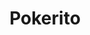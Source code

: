 ---
layout: place
title: Pokerito
permalink: /california/visalia/pokerito.html
stateAbbr: CA
stateName: California
cityName: Visalia
seo:
  type: restaurant
  links: null
place_id: ChIJcwSGWiUvlYARhISVqVDwwKc
photos:
  - name: >-
      places/ChIJcwSGWiUvlYARhISVqVDwwKc/photos/AeeoHcKgADa9m7SS8RfcWtMclJKTIK_UmdfvXwnItCO_RaSMNxmqm5vzzfnJ3zsRfsnolpqAdXLBKUXAMnHmzdPIfm203Gufl6DNlcd1RcNij0hLDcnYuR-zc_VFHV5oejQdshm8fG7a7xqniCz_XHUAXb_2g83nf9N2uiEGRnZbVkWn8sr5y1Y-MM6vhcSdjZ2roHMjWvEPozghzjQUl9ZHFRzgHakiGAXXPp9HdEQhhgIRXyXMhUJy-EF_ZLjAaMlukfqWFegAEGijmpyxROalk2VYPphjmm_U-mOuiPyd4yning
    widthPx: 1936
    heightPx: 1288
    authorAttributions:
      - displayName: Pokerito
        uri: https://maps.google.com/maps/contrib/116808526743844046364
        photoUri: >-
          https://lh3.googleusercontent.com/a-/ALV-UjWxVejkK-Viok6YMzKMsSjRYQcaiXmRuVptV5zI6T7peqiWXbc=s100-p-k-no-mo
    flagContentUri: >-
      https://www.google.com/local/imagery/report/?cb_client=maps_api_places.places_api&image_key=!1e10!2sAF1QipPeNNvVzu6jKWnK47375ezK2aiEF23sUvfxhybO&hl=en-US
    googleMapsUri: >-
      https://www.google.com/maps/place//data=!3m4!1e2!3m2!1sAF1QipPeNNvVzu6jKWnK47375ezK2aiEF23sUvfxhybO!2e10!4m2!3m1!1s0x80952f255a860473:0xa7c0f050a9958484
  - name: >-
      places/ChIJcwSGWiUvlYARhISVqVDwwKc/photos/AeeoHcIIb4tiOHgC39mfHaJXweJ3E3pouH0Bd8WCbbsRMEM1crs6z-SpjpoJuOmQMy3bj2jAEHLFNaKoO3fdYIAiPxRmgPueR1Ppv4wsCEUVyKXmXSWsaGOgWbHj9yu7wu3e8VbrbndukckZ4RrUBuIioii0Icel9EOz-fv1uZFp4rhgUfQymDliLkrcsu3USRffHWrB0awfKLpqKHDyKDiVvxHPL0NqEPAxHpk3-r46MXh5HT0nGs4DZ2LiRdh3KWCD_XQxIWUDdAGPXhrTLc7Di_3aaQbn2d__k70BxIhqtxRxDQ
    widthPx: 1280
    heightPx: 720
    authorAttributions:
      - displayName: Pokerito
        uri: https://maps.google.com/maps/contrib/116808526743844046364
        photoUri: >-
          https://lh3.googleusercontent.com/a-/ALV-UjWxVejkK-Viok6YMzKMsSjRYQcaiXmRuVptV5zI6T7peqiWXbc=s100-p-k-no-mo
    flagContentUri: >-
      https://www.google.com/local/imagery/report/?cb_client=maps_api_places.places_api&image_key=!1e10!2sAF1QipORldyoMipRCxEZmnD68FIL8sS08pCs-vKKQf2h&hl=en-US
    googleMapsUri: >-
      https://www.google.com/maps/place//data=!3m4!1e2!3m2!1sAF1QipORldyoMipRCxEZmnD68FIL8sS08pCs-vKKQf2h!2e10!4m2!3m1!1s0x80952f255a860473:0xa7c0f050a9958484
  - name: >-
      places/ChIJcwSGWiUvlYARhISVqVDwwKc/photos/AeeoHcIrymGq4kPVjIW5_VNDVIk2GkNYbc71-t_hPakkSqeAN8UqHm8QPP0hx5XRgRM2u1wjhX0nt7q1-fGiWLCulsIy-rCHvlOpvF2bWq4Z153SV8Hnl6d63VR3FmuuUPrshRN1FqJfhTja7jQ-SitnwLb4k_gPz7b7E_CRRXFkZMIAWuQn8mQNBXuv3OBJefj0rYtNrU0DzekvaMtB_7mFOIICUv_4kOedMNOd1kTqJ2AFK3R7JvHfygEGiVioGAZwqN1ja_NY3UUrAFbvCFop5MLVgY7GSuZiUhfi4O-lYi5uCmLzDJlyq46Azd1qOEsaZIohkrHZp4jlEcegqIZxVdNSf9o-MvlifjsFUBIG7CNtu4g-TIIlIck2m6QtFnsHi-HMbzzn8NLeWfN1Yi2KunqXTj8Jwthr_OSFIDBjrrNNIw
    widthPx: 4032
    heightPx: 3024
    authorAttributions:
      - displayName: Penguin 22
        uri: https://maps.google.com/maps/contrib/107823826066648662527
        photoUri: >-
          https://lh3.googleusercontent.com/a-/ALV-UjUlnXJLRmzqz5_1XebuSYaMdiE-6ko90cVMNib6jCHxSiCc1uj93Q=s100-p-k-no-mo
    flagContentUri: >-
      https://www.google.com/local/imagery/report/?cb_client=maps_api_places.places_api&image_key=!1e10!2sCIHM0ogKEICAgICEjMeyEg&hl=en-US
    googleMapsUri: >-
      https://www.google.com/maps/place//data=!3m4!1e2!3m2!1sCIHM0ogKEICAgICEjMeyEg!2e10!4m2!3m1!1s0x80952f255a860473:0xa7c0f050a9958484
  - name: >-
      places/ChIJcwSGWiUvlYARhISVqVDwwKc/photos/AeeoHcItmI8FBjEjiD8AiXzEGQjILcfPcQDr8bAD4h6OEVfeEOHSUU9tnHJZYF2z0rDCQIxe7aBhtEhuQJDsfDOMdcnwU12cWRRnd8lTLNRypdMmtpYNYybNXicLIOzB-4Prad-tHh6EXCPWE0SQKL5yGqmUZQtj3T48YennkYW9GOOHxAGFuJc9S_xRV_8ZYdiniscq6lD_yw1l2Iqc_YPwCtZhTwZ-RmXd2lFfx_Yr1rKXbk_WG0pKN7AB_el-mW0uAEJjv7XaYJ6s0OFFS9eaC0QjyirU-CKXouZJUUeKSJIrVA
    widthPx: 1261
    heightPx: 1895
    authorAttributions:
      - displayName: Pokerito
        uri: https://maps.google.com/maps/contrib/116808526743844046364
        photoUri: >-
          https://lh3.googleusercontent.com/a-/ALV-UjWxVejkK-Viok6YMzKMsSjRYQcaiXmRuVptV5zI6T7peqiWXbc=s100-p-k-no-mo
    flagContentUri: >-
      https://www.google.com/local/imagery/report/?cb_client=maps_api_places.places_api&image_key=!1e10!2sAF1QipNucm9bqOH3R2jtX6IsfI_jjM9OZuj572Dj8Tlb&hl=en-US
    googleMapsUri: >-
      https://www.google.com/maps/place//data=!3m4!1e2!3m2!1sAF1QipNucm9bqOH3R2jtX6IsfI_jjM9OZuj572Dj8Tlb!2e10!4m2!3m1!1s0x80952f255a860473:0xa7c0f050a9958484
  - name: >-
      places/ChIJcwSGWiUvlYARhISVqVDwwKc/photos/AeeoHcKw3hWqXo4DkCbapfINuQGCYuFSPbdtwkIE3xT727zv4couw2MrBHicvO_ErQ8C0pdCsoLs4TvRobicqTchhkB67v3MUe9odWIjoio1M7lf8CdfBKrpFCVi4ybi_7vJJ3ULJwYhZsXKrqTgpicON81rX3VVmn0NIuhxGOv2PjCDJtfG1xcqHaiRZoPNgQdUu7lix14JSpDHIPEhYuYngKClopvJMIGJP2u4zSJ9ZWIagibfbgspdV92SnCKUQouF9BnaCCSvtMrqdfQbvmo8j_gmcTvtVw0d6ZLsDykCTPuZNRTmIWz2HJrz6iPbRKTcILyk_S6E61bvDLVTvxMpGTG01zn-UeUb_lAhfpbaUmDMibXmHTpUITGzZUV-7FS0gOBUGftruqw8i-WeXJ4K-HjkIHhm-dLlDlFRS_HPjwFMow
    widthPx: 4000
    heightPx: 3000
    authorAttributions:
      - displayName: Cyrus Montes De Oca
        uri: https://maps.google.com/maps/contrib/113646373007990415881
        photoUri: >-
          https://lh3.googleusercontent.com/a-/ALV-UjWkVJv022klneaRDbvZ9YUcuclPOk9MGSgUG-ZcYgOMl5T3NRQ=s100-p-k-no-mo
    flagContentUri: >-
      https://www.google.com/local/imagery/report/?cb_client=maps_api_places.places_api&image_key=!1e10!2sCIHM0ogKEICAgIDJ34iesAE&hl=en-US
    googleMapsUri: >-
      https://www.google.com/maps/place//data=!3m4!1e2!3m2!1sCIHM0ogKEICAgIDJ34iesAE!2e10!4m2!3m1!1s0x80952f255a860473:0xa7c0f050a9958484
  - name: >-
      places/ChIJcwSGWiUvlYARhISVqVDwwKc/photos/AeeoHcK9kC43lYEU_rhLXKALzXSKWDyC5ks--TrMigCP5wgyShHz74R3WVK2W6pXvIjMXCh93HvXykQDhpVbqUdlNf1KUBDkOMCy9rof7JOikGmsa5R9O47BhKtiD2c0y0yNglMXGBNT7_t0QdRH1ONNXnF7hkiZdj1k1LR2we2hyceCUDqpVVqFkT_jm2fxyakrPQ4UxJilVxMFdJIf7ln1PzdSrGDzwHjN2NYLcOrRBT7P4ABEQrVT1Gss8_vXvQS6JUx_FNmAas0jhX1_m8r_C0ka5MBzV_rMPUrKGpclQQ_RNw
    widthPx: 1889
    heightPx: 1257
    authorAttributions:
      - displayName: Pokerito
        uri: https://maps.google.com/maps/contrib/116808526743844046364
        photoUri: >-
          https://lh3.googleusercontent.com/a-/ALV-UjWxVejkK-Viok6YMzKMsSjRYQcaiXmRuVptV5zI6T7peqiWXbc=s100-p-k-no-mo
    flagContentUri: >-
      https://www.google.com/local/imagery/report/?cb_client=maps_api_places.places_api&image_key=!1e10!2sAF1QipMHaQCJqzDtBx5MWzw93pzy3v6M3DMJ710pqNzF&hl=en-US
    googleMapsUri: >-
      https://www.google.com/maps/place//data=!3m4!1e2!3m2!1sAF1QipMHaQCJqzDtBx5MWzw93pzy3v6M3DMJ710pqNzF!2e10!4m2!3m1!1s0x80952f255a860473:0xa7c0f050a9958484
  - name: >-
      places/ChIJcwSGWiUvlYARhISVqVDwwKc/photos/AeeoHcKaesjCeofpzgOvkoKmV9heUI1pmkym_sHWzezzHt57Qo4o3qQ7IcBJyunYcezyIUSZ7WR6FbdtOa-EO9ihPeXHVByO_5EA_yxcXxArxPVuLubN2OpVhJif-exPk6Ku3u090XBUS9I9B5lt_lnVQYdjoeMOU7WdxE_frCAulv212O50oMBFaYtnZYhUIZBCF3u_kgAPlc6mDsUNVxgBzm8sZZ46Y0274SWG1HK3NLYgEFpVx_ID2uDNHiaCKuEZEcgc-62V8p5fz3ek_QHJu2LpNGWRFqU3Eh57z0jfsP5c0Q
    widthPx: 1889
    heightPx: 1257
    authorAttributions:
      - displayName: Pokerito
        uri: https://maps.google.com/maps/contrib/116808526743844046364
        photoUri: >-
          https://lh3.googleusercontent.com/a-/ALV-UjWxVejkK-Viok6YMzKMsSjRYQcaiXmRuVptV5zI6T7peqiWXbc=s100-p-k-no-mo
    flagContentUri: >-
      https://www.google.com/local/imagery/report/?cb_client=maps_api_places.places_api&image_key=!1e10!2sAF1QipPL8dwppj7zyJWthtxB_0hC6UhC2dYTxb8QkWtQ&hl=en-US
    googleMapsUri: >-
      https://www.google.com/maps/place//data=!3m4!1e2!3m2!1sAF1QipPL8dwppj7zyJWthtxB_0hC6UhC2dYTxb8QkWtQ!2e10!4m2!3m1!1s0x80952f255a860473:0xa7c0f050a9958484
  - name: >-
      places/ChIJcwSGWiUvlYARhISVqVDwwKc/photos/AeeoHcLbphyLknjnAxunZ08zg4cz8Uk7qxv_uhi9f_oSHwGecCqkiXxXotyy-dP2C8cNCwgV5uL5guEFULK6KN4ZyxFG8aZP6mnMUUJIULOHsHjuSMskQ1yEe9R28s-oUPosV90bTW1wx_yGpR758BCeMoOtJyBTYe3wjmQQdTBV1MjKzaCzhXvqtZNNn6U1mrFTqIciZ50gehi-6-rjAnmmwHA3Uh_Gczc3jG0yNKix5YF39aOIH3hiH4K1Q6VYnTlxoB9TKzYXVPMbRmyadgPbGegq2uLeaqryPfrLnAoYBHvDAw
    widthPx: 1000
    heightPx: 667
    authorAttributions:
      - displayName: Pokerito
        uri: https://maps.google.com/maps/contrib/116808526743844046364
        photoUri: >-
          https://lh3.googleusercontent.com/a-/ALV-UjWxVejkK-Viok6YMzKMsSjRYQcaiXmRuVptV5zI6T7peqiWXbc=s100-p-k-no-mo
    flagContentUri: >-
      https://www.google.com/local/imagery/report/?cb_client=maps_api_places.places_api&image_key=!1e10!2sAF1QipNSfOjSsTqei8JQRAkWIwKhXs6tXdzDH4pG1xAX&hl=en-US
    googleMapsUri: >-
      https://www.google.com/maps/place//data=!3m4!1e2!3m2!1sAF1QipNSfOjSsTqei8JQRAkWIwKhXs6tXdzDH4pG1xAX!2e10!4m2!3m1!1s0x80952f255a860473:0xa7c0f050a9958484
  - name: >-
      places/ChIJcwSGWiUvlYARhISVqVDwwKc/photos/AeeoHcI66BYxjYbBamwXYvoNoPyPeVvR_XfV5OwQ6l-MlgZLMORxUHcl3udgpYbw-8w1G-gdCHZE7GKq3pPuNlOhQi34EKIVt60PzYsLvyjV8t4pYLoRGt1qcEAlMJbg1jTQJG7-ont0n9JC4EoKywDrG7hRswjkUwrBVhGDTAmh1MRSCdpe18WNwkw4FnrL-aK1Xcm5YP90XnTrfmX0PUbXhi7ZzJKrVgsPHa03MQBOipQpAtgKor1AlMg6jgsuJ9it9nJYkCLweyXoP0C6RDxOUiQpgdh1A77w7FQ2Wa4XTi0HfA
    widthPx: 667
    heightPx: 1000
    authorAttributions:
      - displayName: Pokerito
        uri: https://maps.google.com/maps/contrib/116808526743844046364
        photoUri: >-
          https://lh3.googleusercontent.com/a-/ALV-UjWxVejkK-Viok6YMzKMsSjRYQcaiXmRuVptV5zI6T7peqiWXbc=s100-p-k-no-mo
    flagContentUri: >-
      https://www.google.com/local/imagery/report/?cb_client=maps_api_places.places_api&image_key=!1e10!2sAF1QipM0JIyhdFmvP2Wvus4qTtolMfHLnPY-MQtbjbIl&hl=en-US
    googleMapsUri: >-
      https://www.google.com/maps/place//data=!3m4!1e2!3m2!1sAF1QipM0JIyhdFmvP2Wvus4qTtolMfHLnPY-MQtbjbIl!2e10!4m2!3m1!1s0x80952f255a860473:0xa7c0f050a9958484
  - name: >-
      places/ChIJcwSGWiUvlYARhISVqVDwwKc/photos/AeeoHcIROxKQMChDIG32Iq3JPKMiPYt4BXWmpCTBIkMl6STbU8TK9icJArA5QquahfZ_O-CwywfrjF_16fwck8aoOhUeYYVtWIL1Fm355QtCQHoIlUHOzUOjrmQDKnNh4ub-GVLBJTmpQTuPYX1km-roirmT-JvIYpmhZPfY5LYkUe1zooTB1Up3uLE7P3cP4mOM6YxJ6h_pomRtOV5bptboNctiUiy4jmQR-xZDe1kKRC4I3abPLQqVFpUgkosVdvmtuHr8qKtpORsVD7kiDiPy0wfQQko967o0BIrCX99vG3NexDrquOOyiYzztK1Ofvn08TKrvHtOXdW7hdHLyO4w7EbglrwV_kN1nFCZOAUPagkv4C1pWopd1xXjmSF4ql3_pzbMhk6hj1KG_B2eDUybrC23Tpy3dFV0IvzfWdJ7SF-9Yw
    widthPx: 3024
    heightPx: 4032
    authorAttributions:
      - displayName: Juno L
        uri: https://maps.google.com/maps/contrib/116296436064556835950
        photoUri: >-
          https://lh3.googleusercontent.com/a-/ALV-UjWOX_-8U_NghCz_k1jJdhuvZpXJVa2NlU-HZT6d4w6vn63YVM5qTw=s100-p-k-no-mo
    flagContentUri: >-
      https://www.google.com/local/imagery/report/?cb_client=maps_api_places.places_api&image_key=!1e10!2sCIHM0ogKEICAgIDcktXGLg&hl=en-US
    googleMapsUri: >-
      https://www.google.com/maps/place//data=!3m4!1e2!3m2!1sCIHM0ogKEICAgIDcktXGLg!2e10!4m2!3m1!1s0x80952f255a860473:0xa7c0f050a9958484
address: 3250 S Mooney Blvd, Visalia, CA 93277, USA
street: 3250 S Mooney Blvd
city: Visalia
state: CA
zip: '93277'
country: USA
neighborhood: null
latitude: '36.302159'
longitude: '-119.312354'
accessibility_options:
  wheelchairAccessibleParking: true
  wheelchairAccessibleEntrance: true
  wheelchairAccessibleRestroom: true
  wheelchairAccessibleSeating: true
business_status: OPERATIONAL
name: Pokerito
google_maps_links:
  directionsUri: >-
    https://www.google.com/maps/dir//''/data=!4m7!4m6!1m1!4e2!1m2!1m1!1s0x80952f255a860473:0xa7c0f050a9958484!3e0
  placeUri: https://maps.google.com/?cid=12087925629095609476
  writeAReviewUri: >-
    https://www.google.com/maps/place//data=!4m3!3m2!1s0x80952f255a860473:0xa7c0f050a9958484!12e1
  reviewsUri: >-
    https://www.google.com/maps/place//data=!4m4!3m3!1s0x80952f255a860473:0xa7c0f050a9958484!9m1!1b1
  photosUri: >-
    https://www.google.com/maps/place//data=!4m3!3m2!1s0x80952f255a860473:0xa7c0f050a9958484!10e5
primary_type: Asian Restaurant
opening_hours:
  regular: null
  current: null
secondary_opening_hours:
  regular:
    weekdayDescriptions: null
    type: null
  current:
    weekdayDescriptions: null
    type: null
phone: (559) 571-4644
price_level: PRICE_LEVEL_INEXPENSIVE
price_range: $10 &ndash; $20
rating: '4.3'
rating_count: 0
website: null
description: >-
  Discover Pokerito in Visalia, CA$$$Pokerito in Visalia, CA, stands out as a
  casual Asian restaurant offering a fresh take on Japanese-inspired dishes that
  appeal to sushi lovers nearby. With its trendy vibe and focus on flavorful
  poke bowls and udon noodles, this spot delivers a satisfying mix of quality
  ingredients and customizable options for a relaxed dining experience. The menu
  highlights affordable Japanese fare that's perfect for those seeking top-rated
  sushi restaurants in the area, making it an easy choice for a quick and
  enjoyable meal. Accessibility features like wheelchair-friendly entrances and
  parking add to its appeal, ensuring everyone can enjoy the welcoming
  atmosphere without hassle.
generative_summary: >-
  Discover Pokerito in Visalia, CA$$$Pokerito in Visalia, CA, stands out as a
  casual Asian restaurant offering a fresh take on Japanese-inspired dishes that
  appeal to sushi lovers nearby. With its trendy vibe and focus on flavorful
  poke bowls and udon noodles, this spot delivers a satisfying mix of quality
  ingredients and customizable options for a relaxed dining experience. The menu
  highlights affordable Japanese fare that's perfect for those seeking top-rated
  sushi restaurants in the area, making it an easy choice for a quick and
  enjoyable meal. Accessibility features like wheelchair-friendly entrances and
  parking add to its appeal, ensuring everyone can enjoy the welcoming
  atmosphere without hassle.
generative_disclosure: Summarized by AI using the Grok-3-Mini model.
reviews:
  - name: >-
      places/ChIJcwSGWiUvlYARhISVqVDwwKc/reviews/ChdDSUhNMG9nS0VJQ0FnSURYeHYtaTFRRRAB
    relativePublishTimeDescription: 5 months ago
    rating: 5
    text:
      text: >-
        Absolutely love Pokerito! The ingredients are always super fresh, and
        the flavor combinations are incredible. The staff is friendly and helps
        you customize your bowl just the way you like it. It’s clear they take
        pride in what they serve. Whether you're a poke enthusiast or new to it,
        this place won’t disappoint. Highly recommend if you're looking for a
        delicious and healthy meal!
      languageCode: en
    originalText:
      text: >-
        Absolutely love Pokerito! The ingredients are always super fresh, and
        the flavor combinations are incredible. The staff is friendly and helps
        you customize your bowl just the way you like it. It’s clear they take
        pride in what they serve. Whether you're a poke enthusiast or new to it,
        this place won’t disappoint. Highly recommend if you're looking for a
        delicious and healthy meal!
      languageCode: en
    authorAttribution:
      displayName: M. Leo Lisitsyn
      uri: https://www.google.com/maps/contrib/117223995988328943995/reviews
      photoUri: >-
        https://lh3.googleusercontent.com/a-/ALV-UjWWpeGzwUEvezLdbbE5ltGJrBC5wkvFU3ERVo4j6Lt15hF9i8Cc=s128-c0x00000000-cc-rp-mo-ba2
    publishTime: '2024-10-26T18:22:59.180183Z'
    flagContentUri: >-
      https://www.google.com/local/review/rap/report?postId=ChdDSUhNMG9nS0VJQ0FnSURYeHYtaTFRRRAB&d=17924085&t=1
    googleMapsUri: >-
      https://www.google.com/maps/reviews/data=!4m6!14m5!1m4!2m3!1sChdDSUhNMG9nS0VJQ0FnSURYeHYtaTFRRRAB!2m1!1s0x80952f255a860473:0xa7c0f050a9958484
  - name: >-
      places/ChIJcwSGWiUvlYARhISVqVDwwKc/reviews/ChdDSUhNMG9nS0VJQ0FnTUR3NmZ5SHlBRRAB
    relativePublishTimeDescription: 2 weeks ago
    rating: 5
    text:
      text: >-
        Great sushi burritos and rolls. Customer service is mostly good. They
        removed the menu from the walls which is weird.
      languageCode: en
    originalText:
      text: >-
        Great sushi burritos and rolls. Customer service is mostly good. They
        removed the menu from the walls which is weird.
      languageCode: en
    authorAttribution:
      displayName: Tornado Knight
      uri: https://www.google.com/maps/contrib/102273426824698346975/reviews
      photoUri: >-
        https://lh3.googleusercontent.com/a-/ALV-UjWtaXMxefk6lHyL8jw_6JCSasoCBtzXWe5WfMOU0o93WI0Ec-Cd=s128-c0x00000000-cc-rp-mo-ba3
    publishTime: '2025-03-26T21:06:11.345685Z'
    flagContentUri: >-
      https://www.google.com/local/review/rap/report?postId=ChdDSUhNMG9nS0VJQ0FnTUR3NmZ5SHlBRRAB&d=17924085&t=1
    googleMapsUri: >-
      https://www.google.com/maps/reviews/data=!4m6!14m5!1m4!2m3!1sChdDSUhNMG9nS0VJQ0FnTUR3NmZ5SHlBRRAB!2m1!1s0x80952f255a860473:0xa7c0f050a9958484
  - name: >-
      places/ChIJcwSGWiUvlYARhISVqVDwwKc/reviews/ChZDSUhNMG9nS0VJQ0FnSURlaGJIZlFBEAE
    relativePublishTimeDescription: 2 years ago
    rating: 5
    text:
      text: >-
        I love poke and this was my first Time here and I was t sure what to
        expect but I can honestly say expectations blown! The flavor, the sauce,
        the rice and the toppings were amazing. I went from chop sticks… fork…
        and than a spoon… don’t judge lol I was starving but it was so good! My
        wife the got the LV raiders but in a bowl and I made my own with tuna,
        spicy crab, and teriyaki chicken with green onion masago, toasted
        onions, yum yum sauce and there sushi sauce. Absolutely amazing and very
        well balanced. The spicy crab wasn’t to spicy and very flavorful! we
        also got two Thai tea and they were so good! All in all I would
        definitely this place and I will be coming back. Also for the price I
        feel like you get so much! Definitely worth it.
      languageCode: en
    originalText:
      text: >-
        I love poke and this was my first Time here and I was t sure what to
        expect but I can honestly say expectations blown! The flavor, the sauce,
        the rice and the toppings were amazing. I went from chop sticks… fork…
        and than a spoon… don’t judge lol I was starving but it was so good! My
        wife the got the LV raiders but in a bowl and I made my own with tuna,
        spicy crab, and teriyaki chicken with green onion masago, toasted
        onions, yum yum sauce and there sushi sauce. Absolutely amazing and very
        well balanced. The spicy crab wasn’t to spicy and very flavorful! we
        also got two Thai tea and they were so good! All in all I would
        definitely this place and I will be coming back. Also for the price I
        feel like you get so much! Definitely worth it.
      languageCode: en
    authorAttribution:
      displayName: Jacob Gonzalez
      uri: https://www.google.com/maps/contrib/116102556754988380927/reviews
      photoUri: >-
        https://lh3.googleusercontent.com/a/ACg8ocKWSM2kgI0fon5wavZro5Y-cIy72GJ8l6AIwC2bbtSCLNu14w=s128-c0x00000000-cc-rp-mo-ba4
    publishTime: '2022-10-14T20:44:25.942161Z'
    flagContentUri: >-
      https://www.google.com/local/review/rap/report?postId=ChZDSUhNMG9nS0VJQ0FnSURlaGJIZlFBEAE&d=17924085&t=1
    googleMapsUri: >-
      https://www.google.com/maps/reviews/data=!4m6!14m5!1m4!2m3!1sChZDSUhNMG9nS0VJQ0FnSURlaGJIZlFBEAE!2m1!1s0x80952f255a860473:0xa7c0f050a9958484
  - name: >-
      places/ChIJcwSGWiUvlYARhISVqVDwwKc/reviews/ChZDSUhNMG9nS0VJQ0FnSUNsa0p6TlhnEAE
    relativePublishTimeDescription: a year ago
    rating: 5
    text:
      text: >-
        I recently have the Christina roll and it was very delicious! I've been
        coming to this place for years and have always enjoy the Poke bowls. But
        the new sushi menu is spectacular!
      languageCode: en
    originalText:
      text: >-
        I recently have the Christina roll and it was very delicious! I've been
        coming to this place for years and have always enjoy the Poke bowls. But
        the new sushi menu is spectacular!
      languageCode: en
    authorAttribution:
      displayName: sandy0098
      uri: https://www.google.com/maps/contrib/100108511379113719727/reviews
      photoUri: >-
        https://lh3.googleusercontent.com/a/ACg8ocJv0xfvHgJAa7mlaq-uxWDGkMSwVQf_ZmwbEHX2I-U-Q9cRTw=s128-c0x00000000-cc-rp-mo
    publishTime: '2023-11-12T22:20:59.742490Z'
    flagContentUri: >-
      https://www.google.com/local/review/rap/report?postId=ChZDSUhNMG9nS0VJQ0FnSUNsa0p6TlhnEAE&d=17924085&t=1
    googleMapsUri: >-
      https://www.google.com/maps/reviews/data=!4m6!14m5!1m4!2m3!1sChZDSUhNMG9nS0VJQ0FnSUNsa0p6TlhnEAE!2m1!1s0x80952f255a860473:0xa7c0f050a9958484
  - name: >-
      places/ChIJcwSGWiUvlYARhISVqVDwwKc/reviews/ChdDSUhNMG9nS0VJQ0FnSURsMHJ6Um5nRRAB
    relativePublishTimeDescription: a year ago
    rating: 4
    text:
      text: >-
        Very good poke! They just updated their menu and added sushi rolls and
        appetizers. I’m a big fan of baked mussels and these are tied for my
        favorite baked mussels in Visalia. I’ll be back to try the rolls and
        other appetizers but I had to leave a review to let people know the
        mussels are bomb.
      languageCode: en
    originalText:
      text: >-
        Very good poke! They just updated their menu and added sushi rolls and
        appetizers. I’m a big fan of baked mussels and these are tied for my
        favorite baked mussels in Visalia. I’ll be back to try the rolls and
        other appetizers but I had to leave a review to let people know the
        mussels are bomb.
      languageCode: en
    authorAttribution:
      displayName: Adriana Becerra
      uri: https://www.google.com/maps/contrib/109821243975413013111/reviews
      photoUri: >-
        https://lh3.googleusercontent.com/a-/ALV-UjUaktrEngGaY5luYaO6w91TUcY0Uu9cjo9ViP0AR0e7D0cM0pQA=s128-c0x00000000-cc-rp-mo-ba4
    publishTime: '2023-12-01T04:40:18.138416Z'
    flagContentUri: >-
      https://www.google.com/local/review/rap/report?postId=ChdDSUhNMG9nS0VJQ0FnSURsMHJ6Um5nRRAB&d=17924085&t=1
    googleMapsUri: >-
      https://www.google.com/maps/reviews/data=!4m6!14m5!1m4!2m3!1sChdDSUhNMG9nS0VJQ0FnSURsMHJ6Um5nRRAB!2m1!1s0x80952f255a860473:0xa7c0f050a9958484
review_summary: >-
  What Visitors Are Sharing$$$Visitors often praise the freshness and bold
  flavors of the poke bowls and sushi rolls, making it a go-to for anyone
  craving a tasty, healthy option. Many appreciate the helpful service that lets
  you tailor your meal just right, adding a fun twist to the overall experience.
  While some note minor changes like menu updates, the new additions like
  appetizers have been a big hit for their quality and value. Overall, folks
  find it a solid spot for a satisfying lunch or dinner, with generous portions
  that leave you feeling good about your choice. If you're exploring sushi
  places near you, this location seems to deliver reliably positive vibes
  without any major drawbacks.
review_disclosure: Summarized by AI using the Grok-3-Mini model.
parking_options:
  freeParkingLot: true
  freeStreetParking: true
  valetParking: false
payment_options:
  acceptsCreditCards: true
  acceptsDebitCards: true
  acceptsCashOnly: false
  acceptsNfc: true
allow_dogs: null
curbside_pickup: null
delivery: true
dine_in: true
good_for_children: true
good_for_groups: null
good_for_sports: false
live_music: false
menu_for_children: null
outdoor_seating: null
reservable: false
restroom: true
serves_beer: null
serves_breakfast: null
serves_brunch: null
serves_cocktails: null
serves_coffee: false
serves_dinner: true
serves_dessert: null
serves_lunch: true
serves_vegetarian_food: true
serves_wine: null
takeout: true
update_category: pro
places_description: null

---